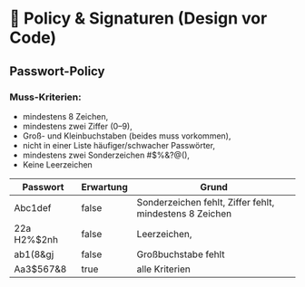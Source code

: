 # 🧠 Policy & Signaturen (Design vor Code)

## Passwort-Policy
### Muss-Kriterien:

- mindestens 8 Zeichen,
- mindestens zwei Ziffer (0–9), 
- Groß- und Kleinbuchstaben (beides muss vorkommen), 
- nicht in einer Liste häufiger/schwacher Passwörter,
- mindestens zwei Sonderzeichen #$%&?@(),
- Keine Leerzeichen


| Passwort    | Erwartung | Grund                                                   |
|-------------|-----------|---------------------------------------------------------|
| Abc1def     | false     | Sonderzeichen fehlt, Ziffer fehlt, mindestens 8 Zeichen |
| 22a H2%$2nh | false     | Leerzeichen,                                            |
| ab1(8&gj    | false     | Großbuchstabe fehlt                                     |       
| Aa3$567&8   | true      | alle Kriterien                                                    |
